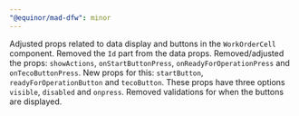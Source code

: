 ```yaml
---
"@equinor/mad-dfw": minor
---
```


Adjusted props related to data display and buttons in the `WorkOrderCell` component. Removed the
`Id` part from the data props. Removed/adjusted the props: `showActions`, `onStartButtonPress`, `onReadyForOperationPress` 
and `onTecoButtonPress`. New props for this: `startButton`, `readyForOperationButton` and `tecoButton`. These props have three options 
`visible`, `disabled` and `onpress`. Removed validations for when the buttons are displayed.

